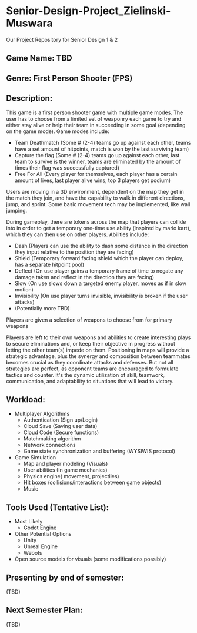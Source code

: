 # Senior-Design-Project_Zielinski-Muswara
Our Project Repository for Senior Design 1 &amp; 2

## Game Name: TBD

## Genre: First Person Shooter (FPS)

## Description:
This game is a first person shooter game with multiple game modes. The user has to choose from a limited set of weaponry each game to try and either stay alive or help their team in succeeding in some goal (depending on the game mode). Game modes include:

* Team Deathmatch (Some # (2-4) teams go up against each other, teams have a set amount of hitpoints, match is won by the last surviving team)
* Capture the flag (Some # (2-4) teams go up against each other, last team to survive is the winner, teams are eliminated by the amount of times their flag was successfully captured)
* Free For All (Every player for themselves, each player has a certain amount of lives, last player alive wins, top 3 players get podium)

Users are moving in a 3D environment, dependent on the map they get in the match they join, and have the capability to walk in different directions, jump, and sprint. Some basic movement tech may be implemented, like wall jumping.

During gameplay, there are tokens across the map that players can collide into in order to get a temporary one-time use ability (inspired by mario kart), which they can then use on other players. Abilities include:

* Dash (Players can use the ability to dash some distance in the direction they input relative to the position they are facing)
* Shield (Temporary forward facing shield which the player can deploy, has a separate hitpoint pool)
* Deflect (On use player gains a temporary frame of time to negate any damage taken and reflect in the direction they are facing)
* Slow (On use slows down a targeted enemy player, moves as if in slow motion)
* Invisibility (On use player turns invisible, invisibility is broken if the user attacks)
* (Potentially more TBD)

Players are given a selection of weapons to choose from for primary weapons

Players are left to their own weapons and abilities to create interesting plays to secure eliminations and, or keep their objective in progress without letting the other team(s) impede on them. Positioning in maps will provide a strategic advantage, plus the synergy and composition between teammates becomes crucial as they coordinate attacks and defenses. But not all strategies are perfect, as opponent teams are encouraged to formulate tactics and counter. It's the dynamic utilization of skill, teamwork, communication, and adaptability to situations that will lead to victory.

## Workload: 
* Multiplayer Algorithms
    * Authentication (Sign up/Login)
    * Cloud Save (Saving user data)
    * Cloud Code (Secure functions)
    * Matchmaking algorithm 
    * Network connections
    * Game state synchronization and buffering (WYSIWIS protocol)
* Game Simulation
    * Map and player modeling (Visuals)
    * User abilities (In game mechanics)
    * Physics engine( movement, projectiles)
    * Hit boxes (collisions/interactions between game objects)
    * Music

## Tools Used (Tentative List):
* Most Likely
    * Godot Engine
* Other Potential Options
    * Unity
    * Unreal Engine
    * Webots
* Open source models for visuals (some modifications possibly)

## Presenting by end of semester:
(TBD)

## Next Semester Plan:
(TBD)